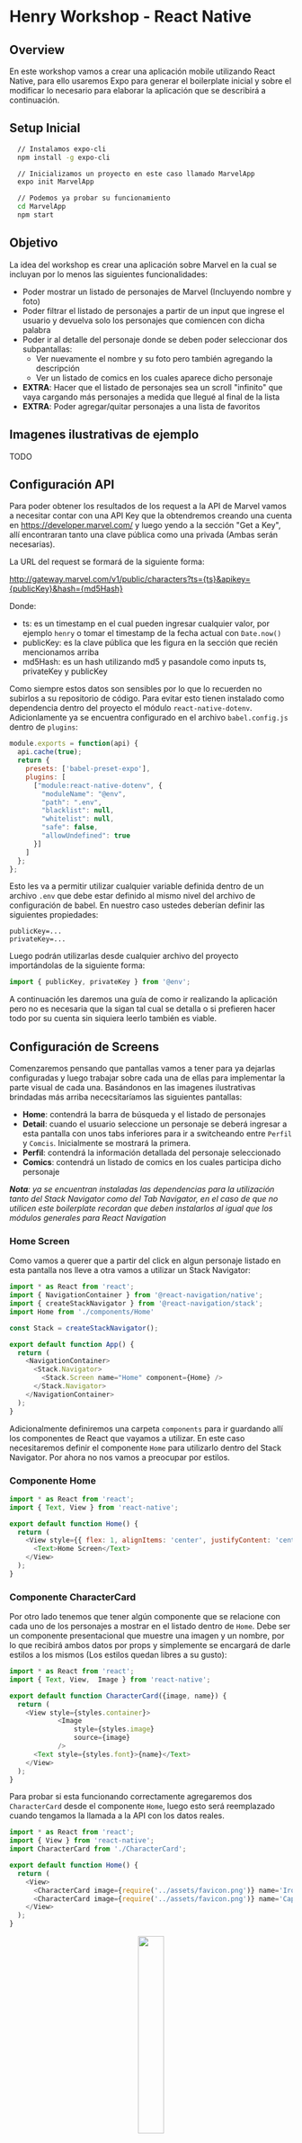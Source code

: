 # Henry Workshop - React Native

## Overview

En este workshop vamos a crear una aplicación mobile utilizando React Native, para ello usaremos Expo para generar el boilerplate inicial y sobre el modificar lo necesario para elaborar la aplicación que se describirá a continuación.

## Setup Inicial

```bash
  // Instalamos expo-cli
  npm install -g expo-cli

  // Inicializamos un proyecto en este caso llamado MarvelApp
  expo init MarvelApp

  // Podemos ya probar su funcionamiento
  cd MarvelApp
  npm start
```

## Objetivo

La idea del workshop es crear una aplicación sobre Marvel en la cual se incluyan por lo menos las siguientes funcionalidades:

 - Poder mostrar un listado de personajes de Marvel (Incluyendo nombre y foto)
 - Poder filtrar el listado de personajes a partir de un input que ingrese el usuario y devuelva solo los personajes que comiencen con dicha palabra
 - Poder ir al detalle del personaje donde se deben poder seleccionar dos subpantallas:
    * Ver nuevamente el nombre y su foto pero también agregando la descripción 
    * Ver un listado de comics en los cuales aparece dicho personaje
- __EXTRA__: Hacer que el listado de personajes sea un scroll "infinito" que vaya cargando más personajes a medida que llegué al final de la lista
- __EXTRA__: Poder agregar/quitar personajes a una lista de favoritos

## Imagenes ilustrativas de ejemplo

TODO

## Configuración API

Para poder obtener los resultados de los request a la API de Marvel vamos a necesitar contar con una API Key que la obtendremos creando una cuenta en https://developer.marvel.com/ y luego yendo a la sección "Get a Key", allí encontraran tanto una clave pública como una privada (Ambas serán necesarias).

La URL del request se formará de la siguiente forma:

http://gateway.marvel.com/v1/public/characters?ts={ts}&apikey={publicKey}&hash={md5Hash}

Donde:
 * ts: es un timestamp en el cual pueden ingresar cualquier valor, por ejemplo `henry` o tomar el timestamp de la fecha actual con `Date.now()`
 * publicKey: es la clave pública que les figura en la sección que recién mencionamos arriba
 * md5Hash: es un hash utilizando md5 y pasandole como inputs ts, privateKey y publicKey

Como siempre estos datos son sensibles por lo que lo recuerden no subirlos a su repositorio de código. Para evitar esto tienen instalado como dependencia dentro del proyecto el módulo `react-native-dotenv`. Adicionlamente ya se encuentra configurado en el archivo `babel.config.js` dentro de `plugins`:

```js
module.exports = function(api) {
  api.cache(true);
  return {
    presets: ['babel-preset-expo'],
    plugins: [
      ["module:react-native-dotenv", {
        "moduleName": "@env",
        "path": ".env",
        "blacklist": null,
        "whitelist": null,
        "safe": false,
        "allowUndefined": true
      }]
    ]
  };
};
```

Esto les va a permitir utilizar cualquier variable definida dentro de un archivo `.env` que debe estar definido al mismo nivel del archivo de configuración de babel. En nuestro caso ustedes deberían definir las siguientes propiedades:

```
publicKey=...
privateKey=...
```

Luego podrán utilizarlas desde cualquier archivo del proyecto importándolas de la siguiente forma:

```js
import { publicKey, privateKey } from '@env';
```

A continuación les daremos una guía de como ir realizando la aplicación pero no es necesaria que la sigan tal cual se detalla o si prefieren hacer todo por su cuenta sin siquiera leerlo también es viable.

## Configuración de Screens

Comenzaremos pensando que pantallas vamos a tener para ya dejarlas configuradas y luego trabajar sobre cada una de ellas para implementar la parte visual de cada una. Basándonos en las imagenes ilustrativas brindadas más arriba nececsitaríamos las siguientes pantallas:

 * __Home__: contendrá la barra de búsqueda y el listado de personajes
 * __Detail__: cuando el usuario seleccione un personaje se deberá ingresar a esta pantalla con unos tabs inferiores para ir a switcheando entre `Perfil` y `Comcis`. Inicialmente se mostrará la primera.
 * __Perfil__: contendrá la información detallada del personaje seleccionado
 * __Comics__: contendrá un listado de comics en los cuales participa dicho personaje

*__Nota__: ya se encuentran instaladas las dependencias para la utilización tanto del Stack Navigator como del Tab Navigator, en el caso de que no utilicen este boilerplate recordan que deben instalarlos al igual que los módulos generales para React Navigation*

 ### Home Screen

Como vamos a querer que a partir del click en algun personaje listado en esta pantalla nos lleve a otra vamos a utilizar un Stack Navigator:

```js
import * as React from 'react';
import { NavigationContainer } from '@react-navigation/native';
import { createStackNavigator } from '@react-navigation/stack';
import Home from './components/Home'

const Stack = createStackNavigator();

export default function App() {
  return (
    <NavigationContainer>
      <Stack.Navigator>
        <Stack.Screen name="Home" component={Home} />
      </Stack.Navigator>
    </NavigationContainer>
  );
}
```

Adicionalmente definiremos una carpeta `components` para ir guardando allí los componentes de React que vayamos a utilizar. En este caso necesitaremos definir el componente `Home` para utilizarlo dentro del Stack Navigator. Por ahora no nos vamos a preocupar por estilos.

### Componente Home

```js
import * as React from 'react';
import { Text, View } from 'react-native';

export default function Home() {
  return (
    <View style={{ flex: 1, alignItems: 'center', justifyContent: 'center' }}>
      <Text>Home Screen</Text>
    </View>
  );
}
```

### Componente CharacterCard

Por otro lado tenemos que tener algún componente que se relacione con cada uno de los personajes a mostrar en el listado dentro de `Home`. Debe ser un componente presentacional que muestre una imagen y un nombre, por lo que recibirá ambos datos por props y simplemente se encargará de darle estilos a los mismos (Los estilos quedan libres a su gusto):

```js
import * as React from 'react';
import { Text, View,  Image } from 'react-native';

export default function CharacterCard({image, name}) {
  return (
    <View style={styles.container}>
			<Image 
				style={styles.image}
				source={image}
			/>
      <Text style={styles.font}>{name}</Text>
    </View>
  );
}
```

Para probar si esta funcionando correctamente agregaremos dos `CharacterCard` desde el componente `Home`, luego esto será reemplazado cuando tengamos la llamada a la API con los datos reales.

```js
import * as React from 'react';
import { View } from 'react-native';
import CharacterCard from './CharacterCard';

export default function Home() {
  return (
    <View>
      <CharacterCard image={require('../assets/favicon.png')} name='Iron Man' />
      <CharacterCard image={require('../assets/favicon.png')} name='Captain America' />
    </View>
  );
}
```

<p align="center">
  <img src="./screens/1.jpeg" style="width: 30%"/>
</p>

Ahora quisieramos que cuando se haga click en alguno de los personajes nos rediriga a la pantalla de `Detail` para eso tenemos que hacer uso del método `navigate` de la prop `navigation` que reciben todos los componentes.

El inconveniente que tenemos ahora es que `CharacterCard` no recibe de forma automática el objeto `navigation` como si lo hace `Home`. Por lo que tenemos dos posibles soluciones:

  1. Le pasamos la prop a `CharacterCard` desde `Home`
  2. Utilizamos el hook `useNavigation` en el componente `CharacterCard` para darle acceso al objeto `navigation`

Adicionalmente, el componente nativo `View` no dispone de un event listener `onPress` para detectar los touches por lo que vamos a cambiarlo por alguno de los Touchables que vimos antes (En particular en nuestra guia de ejemplo utilizaremos el `TouchableOpacity`).

```js
export default function Home() {
  return (
    <View>
      {/* Opcion 1 */}
      <CharacterCard {...props} image={require('../assets/favicon.png')} name='Iron Man' />
      <CharacterCard {...props} image={require('../assets/favicon.png')} name='Captain America' />

      {/* Opcion 2 */}
      <CharacterCard image={require('../assets/favicon.png')} name='Iron Man' />
      <CharacterCard image={require('../assets/favicon.png')} name='Captain America' />
    </View>
  );
}
```

```js
// Opcion 1
export default function CharacterCard({image, name, navigation}) {
  return (
    <TouchableOpacity 
			style={styles.container}
			onPress={() => navigation.navigate('Detail')}
	>
			<Image 
				style={styles.image}
				source={image}
			/>
      <Text style={styles.font}>{name}</Text>
    </TouchableOpacity>
  );
}

// Opcion 2
import { useNavigation } from '@react-navigation/native';

export default function CharacterCard({image, name}) {
	const navigation = useNavigation();
  return (
    <TouchableOpacity 
			style={styles.container}
			onPress={() => navigation.navigate('Detail')}
	>
			<Image 
				style={styles.image}
				source={image}
			/>
      <Text style={styles.font}>{name}</Text>
    </TouchableOpacity>
  );
}
```

### Detail Screen

Ahora nos falta crear la screen para los detalles del personaje ya que sino al hacer click no redirigirá a ninguna parte ya que no encontrará ninguna pantatlla que matchee con 'Detail'.

```js
import Detail from './components/Detail';

export default function App() {
  return (
    <NavigationContainer>
      <Stack.Navigator>
        <Stack.Screen name="Home" component={Home} />
        <Stack.Screen name="Detail" component={Detail} />
      </Stack.Navigator>
    </NavigationContainer>
  );
}
```

Y obviamente tenemos que crear nuestro componente `Detatils` que queremos que sea a su vez un nested navigator ya que queremos tener dos tabs en la parte inferior de este pantalla para poder switchear entre `Information` y `Comics`. Recuerden nuevamente que para este proyecto ya está instalado el módulo para usar un Tab Navigator pero si arrancan de cero van a tener que instalarlo.

```js
import * as React from 'react';
import { createBottomTabNavigator } from '@react-navigation/bottom-tabs';
import MaterialCommunityIcons from 'react-native-vector-icons/Ionicons';

const Tab = createBottomTabNavigator();


export default function Detail() {
  return (
    <Tab.Navigator
      initialRouteName="Information"
      tabBarOptions={{
        activeTintColor: 'darkred'
      }}
    >
      <Tab.Screen 
        name="Information" 
        component={Information} 
        options={{
          tabBarIcon: ({ color, size }) => (
            <MaterialCommunityIcons name="information-circle" color={color} size={size} />
          )
        }}
      />
      <Tab.Screen 
        name="Comics" 
        component={Comics} 
        options={{
          tabBarIcon: ({ color, size }) => (
            <MaterialCommunityIcons name="book" color={color} size={size} />
          )
        }}
      />
    </Tab.Navigator>
  );
}
```

<p align="center">
  <img src="./screens/2.jpeg" style="width: 30%"/>
</p>

Por el momento los componentes `Information` y `Comics` simplementen seran un `<View>` con un `<Text>`, más adelante volveremos sobre ellos para implementarlos bien. Por lo que por ahora habrá que simplemente crear dichos componentes en la carpeta components e importalos en `Detail`.

Si quieren cambiar los iconos del Tab Navigator pueden buscar el listado completo en https://ionic.io/ionicons o incluso pueden utilizar otros paquetes de íconos si prefieren.

### Obtener personajes desde la API

Empecemos a darle más forma a nuestra aplicación sacando los dos personajes hardcodeados que tenemos en `Home` y utilizando los que devuelva la API. En primer lugar vamos a probar si la conexión de la API es exitosa intentado hacer un request cuando el componente `Home` se monta.

Para ello vamos a utilizar `axios` y un paquete llamado `md5` para lograr el hash que nos pide la API de Marvel, nuevamente van a estar instalados en este proyecto pero si lo hacen por su cuenta tendran que ejecutar:

```bash
  npm install axios md5
```

Para mejor organizacion vamos a crear un archivo `config.js` dentro de la carpeta `MarvelApp` donde haremos la lógica del hash md5 para luego simplemente traer los valores en los componentes que tengan que hacer los request y usarlos. 

```js
import md5 from 'md5';
// Toma los valores de la clave pública y provada desde el archivo .env
import { publicKey, privateKey } from '@env';

const ts = Date.now();
// Generamos el hash que nos pide la API pasandole como parámetro 
// a la función md5 un string que concatene el ts + privateKey + publicKey
const hash = md5(`${ts}${privateKey}${publicKey}`);

// Exportamos un objeto con los datos necesarios para usar la API
// para que luego podamos importarlo desde cualquier componente
const apiParams = {
  ts,
  apikey: publicKey,
  hash,
	baseURL: 'https://gateway.marvel.com'
};
export default apiParams;
```

Ahora vamos a modificar el componente `Home` para que haga el request:

```js
import apiParams from '../config.js';
import axios from 'axios';

export default function Home() {
  const [isLoading, setLoading] = useState(true);
  const [data, setData] = useState([]);
  const { ts, apikey, hash, baseURL } = apiParams;

  useEffect(() => {
    axios.get(`${baseURL}/v1/public/characters`, {
      params: {
        ts,
        apikey,
        hash
      }
    })
      .then(response => setData(response.data.data.results))
      .catch(error => console.error(error))
      .finally(() => setLoading(false));
  }, []);

  return (
    <View>
      {isLoading 
        ? <ActivityIndicator size="large" color="#00ff00" /> 
        : (
          <FlatList
            data={data}
            keyExtractor={({ id }) => id.toString()}
            renderItem={({ item }) => (
              <CharacterCard 
                image={`${item?.thumbnail?.path}.${item?.thumbnail.extension}`} 
                name={item.name} />
            )}
          />
        )
      }
    </View>
  );
}
```

<p align="center">
  <img src="./screens/3.jpeg" style="width: 30%"/>
</p>


### Obtener detalles de un personaje en particular

Ya teniendo la lista de personajes ahora enfoquémosnos en los detalles de uno de ellos en particular al hacerle click. Para esto vamos a necesitar hacer un request a `https://gateway.marvel.com/v1/public/characters/{characterId}`. Una vez obtenidos dichos datos deberíamos pasarselos al componentet `Information` (Mostraremos allí el nombre, la descripción y una imagen del personaje).

```js
export default function Home() {
  ...

  return (
    <View>
      {isLoading 
        ? <ActivityIndicator size="large" color="#00ff00" /> 
        : (
          <FlatList
            data={data}
            keyExtractor={({ id }) => id.toString()}
            renderItem={({ item }) => (
              <CharacterCard 
                id={item.id}
                image={`${item?.thumbnail?.path}.${item?.thumbnail.extension}`} 
                name={item.name} />
            )}
          />
        )
      }
    </View>
  );
}
```

```js
import React, { useState, useEffect } from 'react';
import { ActivityIndicator } from 'react-native';
import { createBottomTabNavigator } from '@react-navigation/bottom-tabs';
import MaterialCommunityIcons from 'react-native-vector-icons/Ionicons';
import Information from './Information';
import Comics from './Comics';
import apiParams from '../config.js';
import axios from 'axios';

const Tab = createBottomTabNavigator();

export default function Detail({ route }) {
  const [isLoading, setLoading] = useState(true);
  const [data, setData] = useState([]);
  const { ts, apikey, hash, baseURL } = apiParams;

  useEffect(() => {
    axios.get(`${baseURL}/v1/public/characters/${route.params.id}`, {
      params: {
        ts,
        apikey,
        hash
      }
    })
      .then(response => setData(response.data.data.results[0]))
      .catch(error => console.error(error))
      .finally(() => setLoading(false));
  }, []);

  return (
    <Tab.Navigator
      initialRouteName="Information"
      tabBarOptions={{
        activeTintColor: 'darkred'
      }}
    >
      <Tab.Screen 
        name="Information" 
        options={{
          tabBarIcon: ({ color, size }) => (
            <MaterialCommunityIcons name="information-circle" color={color} size={size} />
          )
        }}
      >
        {() => 
          (isLoading
            ? <ActivityIndicator size="large" color="#00ff00" /> 
            : <Information 
                image={`${data?.thumbnail?.path}.${data.thumbnail.extension}`}
                name={data.name}
                description={data.description} 
              />
          )
        }
      </Tab.Screen>
      <Tab.Screen 
        name="Comics" 
        component={Comics} 
        options={{
          tabBarIcon: ({ color, size }) => (
            <MaterialCommunityIcons name="book" color={color} size={size} />
          )
        }}
      />
    </Tab.Navigator>
  );
}
```

Ahora ya podemos hacer uso de las propiedades que pasa el componente `Detail` al componente `Information`:

```js
export default function Information({ image, name, description }) {
  return (
    <View style={styles.container}>
      <Image 
        style={styles.image}
        source={{uri: image}}
      />
      <Text style={styles.title}>{name}</Text>
      <Text style={styles.description}>{description}</Text>
    </View>
  )
}
```

<p align="center">
  <img src="./screens/4.jpeg" style="width: 30%"/>
</p>